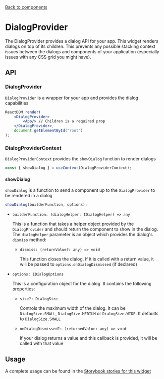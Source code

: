 [Back to components](../README.md)

# DialogProvider

The DialogProvider provides a dialog API for your app. This widget renders dialogs on top of its children.
This prevents any possible stacking context issues between the dialogs and components of your application
(especially issues with any CSS grid you might have).

## API

### DialogProvider

`DialogProvider` is a wrapper for your app and provides the dialog capabilities

```jsx
ReactDOM.render(
    <DialogProvider>
        <App/> // Children is a required prop
    </DialogProvider>,
    document.getElementById("root")
);
```

### DialogProviderContext

`DialogProviderContext` provides the `showDialog` function to render dialogs

```jsx
const { showDialog } = useContext(DialogProviderContext);
```

#### showDialog

`showDialog` is a function to send a component up to the `DialogProvider` to be rendered in a dialog

```jsx
showDialog(builderFunction, options);
```

-   `builderFunction: (dialogHelper: IDialogHelper) => any`

    This is a function that takes a helper object provided by the `DialogProvider` and should return the component to show in the dialog.
    The `dialogHelper` parameter is an object which provides the dialog's `dismiss` method:

    -   `dismiss: (returnValue?: any) => void`

        This function closes the dialog. If it is called with a return value, it will be passed to `options.onDialogDismissed` (if declared)

-   `options: IDialogOptions`

    This is a configuration object for the dialog. It contains the following properties:

    -   `size?: DialogSize`

        Controls the maximum width of the dialog. It can be `DialogSize.SMALL`, `DialogSize.MEDIUM` or `DialogSize.WIDE`.
        It defaults to `DialogSize.SMALL`

    -   `onDialogDismissed?: (returnedValue: any) => void`

        If your dialog returns a value and this callback is provided, it will be called with that value

## Usage

A complete usage can be found in the [Storybook stories for this widget](../src/provider/dialog-provider/index.stories.tsx)